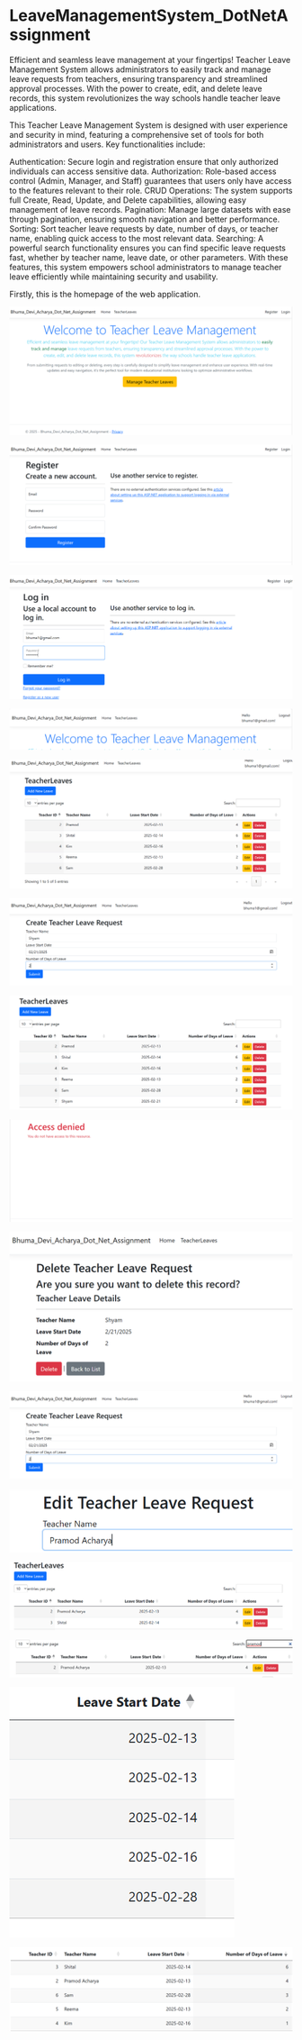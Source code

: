 # LeaveManagementSystem_DotNetAssignment
Efficient and seamless leave management at your fingertips!
Teacher Leave Management System allows administrators to easily track and manage leave requests from teachers, ensuring transparency and streamlined approval processes. With the power to create, edit, and delete leave records, this system revolutionizes the way schools handle teacher leave applications.

This Teacher Leave Management System is designed with user experience and security in mind, featuring a comprehensive set of tools for both administrators and users. Key functionalities include:

Authentication: Secure login and registration ensure that only authorized individuals can access sensitive data.
Authorization: Role-based access control (Admin, Manager, and Staff) guarantees that users only have access to the features relevant to their role.
CRUD Operations: The system supports full Create, Read, Update, and Delete capabilities, allowing easy management of leave records.
Pagination: Manage large datasets with ease through pagination, ensuring smooth navigation and better performance.
Sorting: Sort teacher leave requests by date, number of days, or teacher name, enabling quick access to the most relevant data.
Searching: A powerful search functionality ensures you can find specific leave requests fast, whether by teacher name, leave date, or other parameters.
With these features, this system empowers school administrators to manage teacher leave efficiently while maintaining security and usability.

Firstly, this is the homepage of the web application.

![Loggingin](HomePage.png)




![register](Register.png)




![login](Login.png)




![login2](Loggedin.png)




![TL](TeacherLeaves.png)



![create](create.png)



![afterCreate](afterCreate.png)



![deleteDeny](deleteDeny.png)




![deleteConfirm](delete.png)




![afterDelete](create.png)



![edit](edit.png)



![afterEdit](afterEdit.png)


![search](search.png)


![sort](sort.png)


![sort2](sort2.png)
